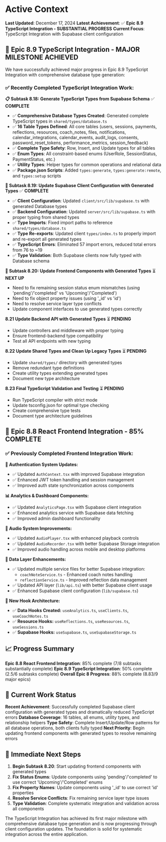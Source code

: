 # Active Context

**Last Updated**: December 17, 2024
**Latest Achievement**: ✅ **Epic 8.9 TypeScript Integration - SUBSTANTIAL PROGRESS**
**Current Focus**: TypeScript Integration with Supabase client configuration

## 🎯 **Epic 8.9 TypeScript Integration - MAJOR MILESTONE ACHIEVED**

We have successfully achieved major progress in Epic 8.9 TypeScript Integration with comprehensive database type generation:

### ✅ **Recently Completed TypeScript Integration Work:**

**📋 Subtask 8.18: Generate TypeScript Types from Supabase Schema** ✅ **COMPLETE**
- ✅ **Comprehensive Database Types Created**: Generated complete TypeScript types in `shared/types/database.ts`
- ✅ **16 Table Types Defined**: All core tables (users, sessions, payments, reflections, resources, coach_notes, files, notifications, calendar_integrations, calendar_events, audit_logs, consents, password_reset_tokens, performance_metrics, session_feedback)
- ✅ **Complete Type Safety**: Row, Insert, and Update types for all tables
- ✅ **Enum Types**: All constraint-based enums (UserRole, SessionStatus, PaymentStatus, etc.)
- ✅ **Utility Types**: Helper types for common operations and relational data
- ✅ **Package.json Scripts**: Added `types:generate`, `types:generate:remote`, and `types:setup` scripts

**🔧 Subtask 8.19: Update Supabase Client Configuration with Generated Types** ✅ **COMPLETE**
- ✅ **Client Configuration**: Updated `client/src/lib/supabase.ts` with generated Database types
- ✅ **Backend Configuration**: Updated `server/src/lib/supabase.ts` with proper typing from shared types
- ✅ **Type Imports**: Fixed import paths to reference `shared/types/database.ts`
- ✅ **Type Re-exports**: Updated client `types/index.ts` to properly import and re-export all generated types
- ✅ **TypeScript Errors**: Eliminated 57 import errors, reduced total errors from 76 to ~19
- ✅ **Type Validation**: Both Supabase clients now fully typed with Database schema

**🔧 Subtask 8.20: Update Frontend Components with Generated Types** ⏳ **NEXT UP**
- Need to fix remaining session status enum mismatches (using 'pending'/'completed' vs 'Upcoming'/'Completed')
- Need to fix object property issues (using '_id' vs 'id')
- Need to resolve service layer type conflicts
- Update component interfaces to use generated types correctly

**8.21 Update Backend API with Generated Types** ⏳ **PENDING**
- Update controllers and middleware with proper typing
- Ensure frontend-backend type compatibility
- Test all API endpoints with new typing

**8.22 Update Shared Types and Clean Up Legacy Types** ⏳ **PENDING**
- Update `shared/types/` directory with generated types
- Remove redundant type definitions
- Create utility types extending generated types
- Document new type architecture

**8.23 Final TypeScript Validation and Testing** ⏳ **PENDING**
- Run TypeScript compiler with strict mode
- Update tsconfig.json for optimal type checking
- Create comprehensive type tests
- Document type architecture guidelines

## 🎯 **Epic 8.8 React Frontend Integration - 85% COMPLETE**

### ✅ **Previously Completed Frontend Integration Work:**

**🔐 Authentication System Updates:**
- ✅ Updated `AuthContext.tsx` with improved Supabase integration
- ✅ Enhanced JWT token handling and session management
- ✅ Improved auth state synchronization across components

**📊 Analytics & Dashboard Components:**
- ✅ Updated `AnalyticsPage.tsx` with Supabase client integration
- ✅ Enhanced analytics service with Supabase data fetching
- ✅ Improved admin dashboard functionality

**🎵 Audio System Improvements:**
- ✅ Updated `AudioPlayer.tsx` with enhanced playback controls
- ✅ Updated `AudioRecorder.tsx` with better Supabase Storage integration
- ✅ Improved audio handling across mobile and desktop platforms

**💾 Data Layer Enhancements:**
- ✅ Updated multiple service files for better Supabase integration:
  - `coachNoteService.ts` - Enhanced coach notes handling
  - `reflectionService.ts` - Improved reflection data management
- ✅ Updated API layer (`lib/api.ts`) with better Supabase client usage
- ✅ Enhanced Supabase client configuration (`lib/supabase.ts`)

**🔧 New Hook Architecture:**
- ✅ **Data Hooks Created:** `useAnalytics.ts`, `useClients.ts`, `useCoachNotes.ts`
- ✅ **Resource Hooks:** `useReflections.ts`, `useResources.ts`, `useSessions.ts`
- ✅ **Supabase Hooks:** `useSupabase.ts`, `useSupabaseStorage.ts`

## 📈 **Progress Summary**

**Epic 8.8 React Frontend Integration**: 85% complete (7/8 subtasks substantially complete)
**Epic 8.9 TypeScript Integration**: 50% complete (2.5/6 subtasks complete)
**Overall Epic 8 Progress**: 88% complete (8.83/9 major epics)

## 🔄 **Current Work Status**

**Recent Achievement**: Successfully completed Supabase client configuration with generated types and dramatically reduced TypeScript errors
**Database Coverage**: 16 tables, all enums, utility types, and relationship helpers
**Type Safety**: Complete Insert/Update/Row patterns for all database operations, both clients fully typed
**Next Priority**: Begin updating frontend components with generated types to resolve remaining errors

## 🎯 **Immediate Next Steps**

1. **Begin Subtask 8.20**: Start updating frontend components with generated types
2. **Fix Status Enums**: Update components using 'pending'/'completed' to use correct 'Upcoming'/'Completed' enums
3. **Fix Property Names**: Update components using '_id' to use correct 'id' properties
4. **Resolve Service Conflicts**: Fix remaining service layer type issues
5. **Type Validation**: Complete systematic integration and validation across all components

The TypeScript Integration has achieved its first major milestone with comprehensive database type generation and is now progressing through client configuration updates. The foundation is solid for systematic integration across the entire application.